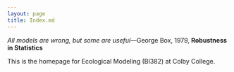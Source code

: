 ```yaml
---
layout: page
title: Index.md
---
```


*All models are wrong, but some are useful*&mdash;George Box, 1979, **Robustness in Statistics**

This is the homepage for Ecological Modeling (BI382) at Colby College.